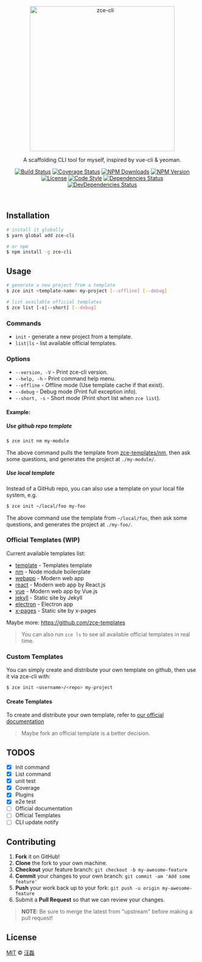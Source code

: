 <p align="center">
  <a href="http://cli.zce.me"><img src="http://cli.zce.me/assets/logo.png" alt="zce-cli" height="380"></a>
  <p align="center">A scaffolding CLI tool for myself, inspired by vue-cli &amp; yeoman.</p>
</p>
<p align="center">
  <a href="https://travis-ci.org/zce/zce-cli"><img src="https://img.shields.io/travis/zce/zce-cli.svg" alt="Build Status"></a>
  <a href="https://codecov.io/gh/zce/zce-cli"><img src="https://img.shields.io/codecov/c/github/zce/zce-cli.svg" alt="Coverage Status"></a>
  <a href="https://npmjs.org/package/zce-cli"><img src="https://img.shields.io/npm/dm/zce-cli.svg" alt="NPM Downloads"></a>
  <a href="https://npmjs.org/package/zce-cli"><img src="https://img.shields.io/npm/v/zce-cli.svg" alt="NPM Version"></a>
  <br>
  <a href="https://github.com/zce/zce-cli/blob/master/LICENSE"><img src="https://img.shields.io/npm/l/zce-cli.svg" alt="License"></a>
  <a href="http://standardjs.com"><img src="https://img.shields.io/badge/code_style-standard-brightgreen.svg" alt="Code Style"></a>
  <a href="https://david-dm.org/zce/zce-cli"><img src="https://img.shields.io/david/zce/zce-cli.svg" alt="Dependencies Status"></a>
  <a href="https://david-dm.org/zce/zce-cli?type=dev"><img src="https://img.shields.io/david/dev/zce/zce-cli.svg" alt="DevDependencies Status"></a>
</p>
<br>

## Installation

```sh
# install it globally
$ yarn global add zce-cli

# or npm
$ npm install -g zce-cli
```

## Usage

```sh
# generate a new project from a template
$ zce init <template-name> my-project [--offline] [--debug]

# list available official templates
$ zce list [-s|--short] [--debug]
```

### Commands

- `init` - generate a new project from a template.
- `list|ls` - list available official templates.

### Options 

- `--version, -V` - Print zce-cli version.
- `--help, -h` - Print command help menu.
- `--offline` - Offline mode (Use template cache if that exist).
- `--debug` - Debug mode (Print full exception info).
- `--short, -s` - Short mode (Print short list when `zce list`).

#### Example:

##### Use github repo template

```sh
$ zce init nm my-module
```

The above command pulls the template from [zce-templates/nm](https://github.com/zce-templates/nm), then ask some questions, and generates the project at `./my-module/`.

##### Use local template

Instead of a GitHub repo, you can also use a template on your local file system, e.g.

```sh
$ zce init ~/local/foo my-foo
```

The above command use the template from `~/local/foo`, then ask some questions, and generates the project at `./my-foo/`.

### Official Templates (WIP)

Current available templates list:

- [template](https://github.com/zce-templates/template) - Templates template
- [nm](https://github.com/zce-templates/nm) - Node module boilerplate
- [webapp](https://github.com/zce-templates/webapp) - Modern web app
- [react](https://github.com/zce-templates/react) - Modern web app by React.js
- [vue](https://github.com/zce-templates/vue) - Modern web app by Vue.js
- [jekyll](https://github.com/zce-templates/jekyll) - Static site by Jekyll
- [electron](https://github.com/zce-templates/electron) - Electron app
- [x-pages](https://github.com/zce-templates/x-pages) - Static site by x-pages

Maybe more: https://github.com/zce-templates

> You can also run `zce ls` to see all available official templates in real time.

### Custom Templates

You can simply create and distribute your own template on github, then use it via zce-cli with:

```sh
$ zce init <username>/<repo> my-project
```

#### Create Templates

To create and distribute your own template, refer to [our official documentation](docs/creating.md)

> Maybe fork an official template is a better decision.

## TODOS

- [x] Init command
- [x] List command
- [x] unit test
- [x] Coverage
- [x] Plugins
- [x] e2e test
- [ ] Official documentation
- [ ] Official Templates
- [ ] CLI update notify

## Contributing

1. **Fork** it on GitHub!
2. **Clone** the fork to your own machine.
3. **Checkout** your feature branch: `git checkout -b my-awesome-feature`
4. **Commit** your changes to your own branch: `git commit -am 'Add some feature'`
5. **Push** your work back up to your fork: `git push -u origin my-awesome-feature`
6. Submit a **Pull Request** so that we can review your changes.

> **NOTE**: Be sure to merge the latest from "upstream" before making a pull request!

## License

[MIT](LICENSE) &copy; [汪磊](https://zce.me)
